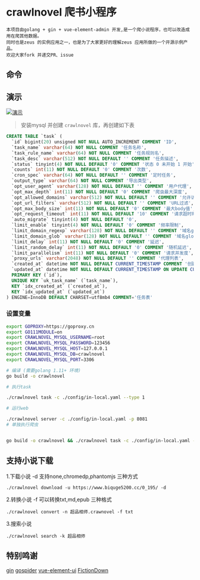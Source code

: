 # crawlnovel 爬书小程序
    本项目由golang + gin + vue-element-admin 开发,是一个爬小说程序，也可以改造成用在爬其他数据。
    同时也是zeus 的实例应用之一，也是为了大家更好的理解zeus 应用所做的一个开源示例产品。
    欢迎大家fork 并递交PR、issue
## 命令

## 演示

[![演示](http://crawlnovel.bullteam.cn)](http://crawlnovel.bullteam.cn)

> 安装mysql 并创建 `crawlnovel` 库，再创建如下表
```SQL
CREATE TABLE `task` (
  `id` bigint(20) unsigned NOT NULL AUTO_INCREMENT COMMENT 'ID',
  `task_name` varchar(64) NOT NULL COMMENT '任务名称',
  `task_rule_name` varchar(64) NOT NULL COMMENT '任务规则名',
  `task_desc` varchar(512) NOT NULL DEFAULT '' COMMENT '任务描述',
  `status` tinyint(4) NOT NULL DEFAULT '0' COMMENT '状态 0 未开始 1 开始',
  `counts` int(11) NOT NULL DEFAULT '0' COMMENT '次数',
  `cron_spec` varchar(64) NOT NULL DEFAULT '' COMMENT '定时任务',
  `output_type` varchar(64) NOT NULL COMMENT '导出类型',
  `opt_user_agent` varchar(128) NOT NULL DEFAULT '' COMMENT '用户代理',
  `opt_max_depth` int(11) NOT NULL DEFAULT '0' COMMENT '爬虫最大深度',
  `opt_allowed_domains` varchar(512) NOT NULL DEFAULT '' COMMENT '允许访问的域名',
  `opt_url_filters` varchar(512) NOT NULL DEFAULT '' COMMENT 'URL过滤',
  `opt_max_body_size` int(11) NOT NULL DEFAULT '0' COMMENT '最大body值',
  `opt_request_timeout` int(11) NOT NULL DEFAULT '10' COMMENT '请求超时时间',
  `auto_migrate` tinyint(4) NOT NULL DEFAULT '0',
  `limit_enable` tinyint(4) NOT NULL DEFAULT '0' COMMENT '频率限制',
  `limit_domain_regexp` varchar(128) NOT NULL DEFAULT '' COMMENT '域名glob匹配regexp',
  `limit_domain_glob` varchar(128) NOT NULL DEFAULT '' COMMENT '域名glob匹配',
  `limit_delay` int(11) NOT NULL DEFAULT '0' COMMENT '延迟',
  `limit_random_delay` int(11) NOT NULL DEFAULT '0' COMMENT '随机延迟',
  `limit_parallelism` int(11) NOT NULL DEFAULT '0' COMMENT '请求并发度',
  `proxy_urls` varchar(2048) NOT NULL DEFAULT '' COMMENT '代理列表',
  `created_at` datetime NOT NULL DEFAULT CURRENT_TIMESTAMP COMMENT '创建时间',
  `updated_at` datetime NOT NULL DEFAULT CURRENT_TIMESTAMP ON UPDATE CURRENT_TIMESTAMP COMMENT '更新时间',
  PRIMARY KEY (`id`),
  UNIQUE KEY `uk_task_name` (`task_name`),
  KEY `idx_created_at` (`created_at`),
  KEY `idx_updated_at` (`updated_at`)
) ENGINE=InnoDB DEFAULT CHARSET=utf8mb4 COMMENT='任务表'

```
### 设置变量
```bash
export GOPROXY=https://goproxy.cn
export GO111MODULE=on
export CRAWLNOVEL_MYSQL_USERNAME=root
export CRAWLNOVEL_MYSQL_PASSWORD=123456
export CRAWLNOVEL_MYSQL_HOST=127.0.0.1
export CRAWLNOVEL_MYSQL_DB=crawlnovel
export CRAWLNOVEL_MYSQL_PORT=3306
```
```bash
# 编译 (需要golang 1.11+ 环境)
go build -o crawlnovel

# 执行task

./crawlnovel task -c ./config/in-local.yaml --type 1

# 运行web

./crawlnovel server -c ./config/in-local.yaml -p 8081
# 单独执行爬虫


go build -o crawlnovel && ./crawlnovel task -c ./config/in-local.yaml --type 3
```

## 支持小说下载
1.下载小说 -d 支持none,chromedp,phantomjs 三种方式
```
./crawlnovel download -u https://www.biquge5200.cc/0_195/ -d 
```
2.转换小说 -f 可以转换txt,md,epub 三种格式

```
./crawlnovel convert -n 超品相师.crawnovel -f txt

```
3.搜索小说

```
./crawlnovel search -k 超品相师
```

## 特别鸣谢

[gin](https://gin-gonic.com)
[gospider](https://github.com/nange/gospider)
[vue-element-ui](https://panjiachen.gitee.io/vue-element-admin)
[FictionDown](https://github.com/ma6254/FictionDown)